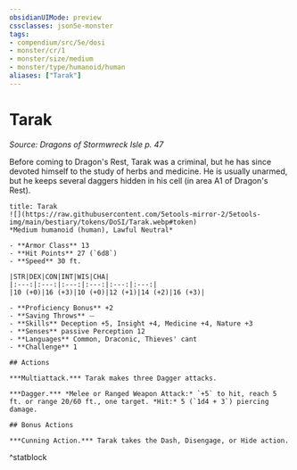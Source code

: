 ```yaml
---
obsidianUIMode: preview
cssclasses: json5e-monster
tags:
- compendium/src/5e/dosi
- monster/cr/1
- monster/size/medium
- monster/type/humanoid/human
aliases: ["Tarak"]
---
```

# Tarak
*Source: Dragons of Stormwreck Isle p. 47*  

Before coming to Dragon's Rest, Tarak was a criminal, but he has since devoted himself to the study of herbs and medicine. He is usually unarmed, but he keeps several daggers hidden in his cell (in area A1 of Dragon's Rest).

```ad-statblock
title: Tarak
![](https://raw.githubusercontent.com/5etools-mirror-2/5etools-img/main/bestiary/tokens/DoSI/Tarak.webp#token)
*Medium humanoid (human), Lawful Neutral*

- **Armor Class** 13
- **Hit Points** 27 (`6d8`)
- **Speed** 30 ft.

|STR|DEX|CON|INT|WIS|CHA|
|:---:|:---:|:---:|:---:|:---:|:---:|
|10 (+0)|16 (+3)|10 (+0)|12 (+1)|14 (+2)|16 (+3)|

- **Proficiency Bonus** +2
- **Saving Throws** ⏤
- **Skills** Deception +5, Insight +4, Medicine +4, Nature +3
- **Senses** passive Perception 12
- **Languages** Common, Draconic, Thieves' cant
- **Challenge** 1

## Actions

***Multiattack.*** Tarak makes three Dagger attacks.

***Dagger.*** *Melee or Ranged Weapon Attack:* `+5` to hit, reach 5 ft. or range 20/60 ft., one target. *Hit:* 5 (`1d4 + 3`) piercing damage.

## Bonus Actions

***Cunning Action.*** Tarak takes the Dash, Disengage, or Hide action.
```
^statblock